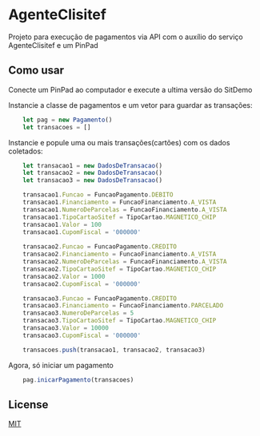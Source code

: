 # AgenteClisitef

Projeto para execução de pagamentos via API com o auxílio do serviço AgenteClisitef e um PinPad


## Como usar

Conecte um PinPad ao computador e execute a ultima versão do SitDemo



Instancie a classe de pagamentos e um vetor para guardar as transações:
```js
    let pag = new Pagamento()
    let transacoes = []
```

Instancie e popule uma ou mais transações(cartões) com os dados coletados:
```js
    let transacao1 = new DadosDeTransacao()
    let transacao2 = new DadosDeTransacao()
    let transacao3 = new DadosDeTransacao()

    transacao1.Funcao = FuncaoPagamento.DEBITO
    transacao1.Financiamento = FuncaoFinanciamento.A_VISTA
    transacao1.NumeroDeParcelas = FuncaoFinanciamento.A_VISTA
    transacao1.TipoCartaoSitef = TipoCartao.MAGNETICO_CHIP
    transacao1.Valor = 100
    transacao1.CupomFiscal = '000000'
    
    transacao2.Funcao = FuncaoPagamento.CREDITO
    transacao2.Financiamento = FuncaoFinanciamento.A_VISTA
    transacao2.NumeroDeParcelas = FuncaoFinanciamento.A_VISTA
    transacao2.TipoCartaoSitef = TipoCartao.MAGNETICO_CHIP
    transacao2.Valor = 1000
    transacao2.CupomFiscal = '000000'

    transacao3.Funcao = FuncaoPagamento.CREDITO
    transacao3.Financiamento = FuncaoFinanciamento.PARCELADO
    transacao3.NumeroDeParcelas = 5
    transacao3.TipoCartaoSitef = TipoCartao.MAGNETICO_CHIP
    transacao3.Valor = 10000
    transacao3.CupomFiscal = '000000'

    transacoes.push(transacao1, transacao2, transacao3)
```


Agora, só iniciar um pagamento
```js
    pag.inicarPagamento(transacoes)
```


## License
[MIT](https://choosealicense.com/licenses/mit/)